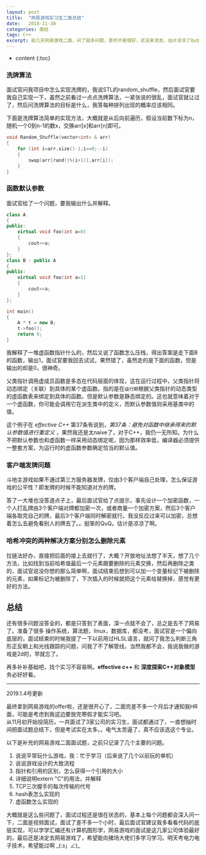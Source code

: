 ```yaml
---
layout: post
title:  "网易游戏实习生二面总结"
date:   2018-11-30 
categories: 面经
tags: C++
excerpt: 前几天网易游戏二面，问了挺多问题，答的不是很好，还没来消息，估计凉凉了QuQ
---
```


* content
{:toc}

### 洗牌算法
面试官问我项目中怎么实现洗牌的，我说STL的random_shuffle，然后面试官要我自己实现一下，虽然之前看过一点点洗牌算法，一紧张说的很乱，面试官就让过了，然后问洗牌算法的目标是什么，我答每种排列出现的概率应该相同。　　

下面是洗牌算法简单的实现方法，大概就是从后向前遍历，假设当前数下标为n，随机一个0到n-1的数x，交换arr[x]和arr[n]即可。
```cpp
void Random_Shuffle(vector<int> & arr)
{
	for (int i=arr.size()-1;i>=0;--i)
	{
		swap(arr[rand()%(i+1)],arr[i]);
	}
}
```

### 函数默认参数
面试官给了一个问题，要我输出什么并解释。
```cpp
class A
{
public:
	virtual void foo(int a=0)
	{
		cout<<a;
	}
};
class B : public A
{
public:
	virtual void foo(int a=1)
	{
		cout<<a;
	}
};

int main() 
{
	A * t = new B;
	t->foo();
	return 0;
}
```
我解释了一堆虚函数指针什么的，然后又说了函数怎么压栈，得出答案是走下面B的函数，输出1，面试官要我回去试试，果然错了，虽然走的是下面的函数，但是输出的却是0，很神奇。　　

父类指针调用虚成员函数是多态在代码层面的体现，这在运行过程中，父类指针将动态绑定（关联）到具体的某个虚函数。指的是在`运行期`根据父类指针的动态类型的虚函数表来绑定到具体的函数。但是默认参数是静态绑定的。这也就意味着对于一个虚函数，你可能会调用它在派生类中的定义，而默认参数值则采用基类中的值。　　

这个例子在 *effective C++* 第37条有说到，*第37条：避免对函数中继承得来的默认参数值进行重定义* ，果然我还是太naive了，对于C++，我仍一无所知。为什么不把默认参数也和虚函数一样采用动态绑定呢，因为那样效率低，编译器必须提供一整套方案，为运行时的虚函数参数确定恰当的默认值。

### 客户端发牌问题

斗地主游戏如果不通过第三方服务器发牌，仅由3个客户端自己处理，怎么保证游戏的公平性？即发牌的时候不能知道对方的牌。　　

答了一大堆也没答道点子上，最后面试官给了点提示，事先设计一个加密函数，一个人打乱牌由3个客户端对牌都加密一次，或者商量一个加密方案，然后3个客户端各取完自己的牌，最后3个客户端同时解密就行。我没反应过来可以加密，总想着怎么去避免看别人的牌去了。。挺笨的QuQ。估计是凉凉了啊。

### 哈希冲突的两种解决方案分别怎么删除元素

拉链法好办，直接把后面的接上去就行了，大概？开放地址法想了半天，想了几个方法，比如找到当前哈希值最后一个元素跟要删除的元素交换，然后再删除之类的，面试官说没你想的那么简单啊，面试结束后想到可以加一个变量标记下被删除的元素，如果标记为被删除了，下次插入的时候就把这个元素给替换掉，感觉有更好的方法。

## 总结
还有很多问题没答全的，都是只答到了表面，深一点就不会了，总之是去不了网易了。准备了很多 操作系统，算法题，linux，数据库，都没考，面试官是一个偏向底层的，面试结束的时候我提了一下以前用过HLSL语言，就问了我怎么判断三角形正反朝上和光线跟踪的问题，问我了不了解管线，当然我都不会，我说我做的游戏是2d的，早就忘了。  

再多补补基础吧，找个实习不容易啊。**effective c++** 和 **深度探索C++对象模型** 务必好好看。


_ _ _
2019.1.4号更新

最终拿到网易游戏的offer啦，还是很开心了，二面完差不多一个月后才通知我HR面，可能是考虑到我这边要放完寒假才能实习吧。  
从11月初开始投简历，一共面试了3家公司的实习生，面试都通过了，一直想抽时间把面试题总结下，但是考试实在太多。。电气太苦逼了，真不应该选这个专业。  

以下是补充的网易游戏二面面试题，之前只记录了几个主要的问题。

1. 说说平常玩什么游戏，我：忙于学习（后来说了几个以前玩的单机）
2. 说说游戏设计的大致流程
3. 指针和引用的区别，怎么获得一个引用的大小
4. 详细说明extern "C"的用法，并解释
5. TCP三次握手的每次传输的代号
6. hash表怎么实现的
7. 虚函数怎么实现的

大概就是这么些问题了，面试过程还是很在状态的，基本上每个问题都会深入问一下，二面是视频面试，面试了差不多一个小时，最后面试官建议我多看看代码的底层实现，可以学学汇编还有计算机图形学，网易游戏的面试是这几家公司体验最好的，最后还是决定去网易游戏了，希望能向猪场大佬们多学习学习。明天考电力电子技术，希望能过啊 \_(:з」∠)_ 